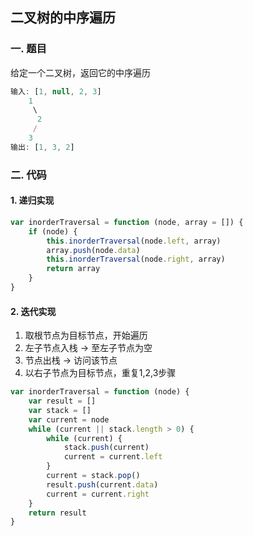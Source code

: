 ## 二叉树的中序遍历

### 一. 题目
给定一个二叉树，返回它的中序遍历
```js
输入: [1, null, 2, 3]
    1
     \
      2
     /
    3
输出: [1, 3, 2]
```

### 二. 代码
#### 1. 递归实现
```js
var inorderTraversal = function (node, array = []) {
    if (node) {
        this.inorderTraversal(node.left, array)
        array.push(node.data)
        this.inorderTraversal(node.right, array)
        return array
    }
}
```

#### 2. 迭代实现
1. 取根节点为目标节点，开始遍历
2. 左子节点入栈 -> 至左子节点为空
3. 节点出栈 -> 访问该节点
4. 以右子节点为目标节点，重复1,2,3步骤
```js
var inorderTraversal = function (node) {
    var result = []
    var stack = []
    var current = node
    while (current || stack.length > 0) {
        while (current) {
            stack.push(current)
            current = current.left
        }
        current = stack.pop()
        result.push(current.data)
        current = current.right
    }
    return result
}
```
